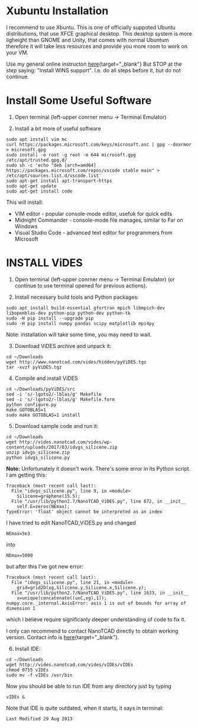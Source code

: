 # Xubuntu Installation
I recommend to use Xbuntu. This is one of officially suppoted Ubuntu distributions,
that use XFCE graphical desktop. This desktop system is more ligheight than GNOME
and Unity, that comes with normal Ubuntum therefore it will take less resources
and provide you more room to work on your VM.

Use my general online instructon [here](https://github.com/ivanp2015/opendocs/blob/master/Ubuntu_VM_Installation.md){target="_blank"}
But STOP at the step saying: "Install WINS support". I.e. do all steps before it, but do not continue.

# Install Some Useful Software

1. Open terminal (left-upper conrner menu -> Terminal Emulator)

2. Install a bit more of useful software
```shell
sudo apt install vim mc
curl https://packages.microsoft.com/keys/microsoft.asc | gpg --dearmor > microsoft.gpg
sudo install -o root -g root -m 644 microsoft.gpg /etc/apt/trusted.gpg.d/
sudo sh -c 'echo "deb [arch=amd64] https://packages.microsoft.com/repos/vscode stable main" > /etc/apt/sources.list.d/vscode.list'
sudo apt-get install apt-transport-https
sudo apt-get update
sudo apt-get install code
```
This will install:
- VIM editor - popular console-mode editor, usefuk for quick edits
- Midnight Commander - console-mode file manages, similar to Far on Windows
- Visual Studio Code - advanced text editor for programmers from Microsoft


# INSTALL ViDES

1. Open terminal (left-upper conrner menu -> Terminal Emulator) (or continue to use terminal opened for previous actions).

2. Install necessary build tools and Python packages:
```
sudo apt install build-essential gfortran mpich libmpich-dev libopenblas-dev python-pip python-dev python-tk
sudo -H pip install --upgrade pip
sudo -H pip install numpy pandas scipy matplotlib mpi4py
```
Note: installation will take some time, you may need to wait.

3. Download ViDES archive and unpack it:

```shell
cd ~/Downloads
wget http://www.nanotcad.com/vides/hidden/pyViDES.tgz
tar -xvzf pyViDES.tgz
```

4. Compile and install ViDES

```shell
cd ~/Downloads/pyViDES/src
sed -i 's/-lgoto2/-lblas/g' Makefile
sed -i 's/-lgoto2/-lblas/g' Makefile.form
python configure.py
make GOTOBLAS=1
sudo make GOTOBLAS=1 install
```

5. Download sample code and run it:

```shell
cd ~/Downloads
wget http://vides.nanotcad.com/vides/wp-content/uploads/2017/03/idvgs_silicene.zip
unzip idvgs_silicene.zip
python idvgs_silicene.py
```

**Note:** 
Unfortunately it doesn't work. There's some error in its Python script.
I am getting this:
```text
Traceback (most recent call last):
  File "idvgs_silicene.py", line 9, in <module>
    Silicene=graphene(15.5);
  File "/usr/lib/python2.7/NanoTCAD_ViDES.py", line 672, in __init__
    self.E=zeros(NEmax);
TypeError: 'float' object cannot be interpreted as an index
```

I have tried to edit NanoTCAD_ViDES.py and changed
```text
NEmax=5e3
```
into
```text
NEmax=5000
```
but after this I've got new error:
```text
Traceback (most recent call last):
  File "idvgs_silicene.py", line 21, in <module>
    grid=grid2D(xg,Silicene.y,Silicene.x,Silicene.y);
  File "/usr/lib/python2.7/NanoTCAD_ViDES.py", line 1633, in __init__
    x=unique(concatenate((uxC,xg),1));
numpy.core._internal.AxisError: axis 1 is out of bounds for array of dimension 1

```
which I believe require significanly deeper understanding of code to fix it.

I only can recommend to contact NanoTCAD directly to obtain working version.
Contact info is [here](http://vides.nanotcad.com/vides/contact-us){target="_blank"}.

6. Install IDE:
```
cd ~/Downloads
wget http://vides.nanotcad.com/vides/vIDEs/vIDEs
chmod 0755 vIDEs
sudo mv -f vIDEs /usr/bin
```

Now you should be able to run IDE from any directory just by typing
```shell
vIDEs &
```

Note that IDE is quite outdated, when it starts, it says in terminal:
```text
Last Modified 29 Aug 2013
```

